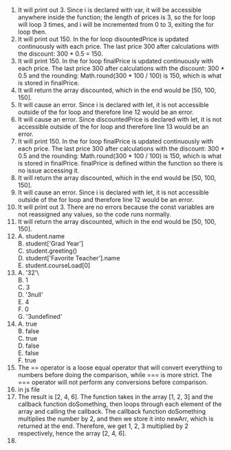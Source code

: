 1. It will print out 3. Since i is declared with var, it will be accessible anywhere inside the function; the length of prices is 3, so the for loop will loop 3 times, and i will be incremented from 0 to 3, exiting the for loop then.
2. It will print out 150. In the for loop disountedPrice is updated continuously with each price. The last price 300 after calculations with the discount: 300 * 0.5 = 150.
3. It will print 150. In the for loop finalPrice is updated continuously with each price. The last price 300 after calculations with the discount: 300 * 0.5 and the rounding: Math.round(300 * 100 / 100) is 150, which is what is stored in finalPrice.
4. It will return the array discounted, which in the end would be [50, 100, 150].
5. It will cause an error. Since i is declared with let, it is not accessible outside of the for loop and therefore line 12 would be an error.
6. It will cause an error. Since discountedPrice is declared with let, it is not accessible outside of the for loop and therefore line 13 would be an error.
7. It will print 150. In the for loop finalPrice is updated continuously with each price. The last price 300 after calculations with the discount: 300 * 0.5 and the rounding: Math.round(300 * 100 / 100) is 150, which is what is stored in finalPrice. finalPrice is defined within the function so there is no issue accessing it.
8. It will return the array discounted, which in the end would be [50, 100, 150].
9. It will cause an error. Since i is declared with let, it is not accessible outside of the for loop and therefore line 12 would be an error.
10. It will print out 3. There are no errors because the const variables are not reassigned any values, so the code runs normally.
11. It will return the array discounted, which in the end would be [50, 100, 150].
12. A. student.name\
    B. student['Grad Year']\
    C. student.greeting()\
    D. student['Favorite Teacher'].name\
    E. student.courseLoad[0]
13. A. '32'\   
    B. 1\
    C. 3\
    D. '3null'\
    E. 4\
    F. 0\
    G. '3undefined'
14. A. true\
    B. false\
    C. true\
    D. false\
    E. false\
    F. true
15. The == operator is a loose equal operator that will convert everything to numbers before doing the comparison, while === is more strict. The === operator will not perform any conversions before comparison.
16. in js file
17. The result is [2, 4, 6]. The function takes in the array [1, 2, 3] and the callback function doSomething, then loops through each element of the array and calling the callback. The callback function doSomething multiplies the number by 2, and then we store it into newArr, which is returned at the end. Therefore, we get 1, 2, 3 multiplied by 2 respectively, hence the array [2, 4, 6].
18. 
